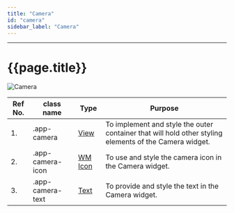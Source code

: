 ```yaml
---
title: "Camera"
id: "camera"
sidebar_label: "Camera"
---
```

---

# {{page.title}}

![Camera](/learn/assets/react-native-styles/camera.png)

| Ref No. | class name  | Type | Purpose |
| ---- |-----------|---------|---------|
| 1. |.app-camera| [View](/learn/react-native/widgets/view) | To implement and style the outer container that will hold other styling elements of the Camera widget.|
| 2. |.app-camera-icon| [WM Icon](../../basic/icon) | To use and style the camera icon in the Camera widget.|
| 3. |.app-camera-text| [Text](/learn/react-native/widgets/text) | To provide and style the text in the Camera widget.|
